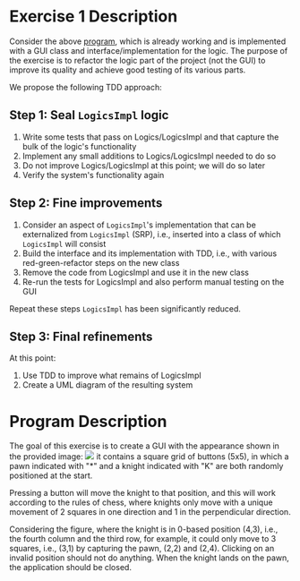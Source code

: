 # Exercise 1 Description
Consider the above [program](#program-description), 
 which is already working and is implemented with a GUI class 
 and interface/implementation for the logic. 
 The purpose of the exercise is to refactor the logic part of the project 
 (not the GUI) to improve its quality and achieve good testing of its various parts.

We propose the following TDD approach:

## Step 1: Seal ```LogicsImpl``` logic
1. Write some tests that pass on Logics/LogicsImpl and that capture the bulk of the logic's functionality
2. Implement any small additions to Logics/LogicsImpl needed to do so
3. Do not improve Logics/LogicsImpl at this point; we will do so later
4. Verify the system's functionality again

## Step 2: Fine improvements
1. Consider an aspect of `LogicsImpl`'s implementation that can be externalized from `LogicsImpl` (SRP), i.e., inserted into a class of which `LogicsImpl` will consist
2. Build the interface and its implementation with TDD, i.e., with various red-green-refactor steps on the new class
3. Remove the code from LogicsImpl and use it in the new class
4. Re-run the tests for LogicsImpl and also perform manual testing on the GUI

Repeat these steps `LogicsImpl` has been significantly reduced. 

## Step 3: Final refinements
At this point:
1. Use TDD to improve what remains of LogicsImpl
2. Create a UML diagram of the resulting system

# Program Description
The goal of this exercise is to create
a GUI with the appearance shown in the provided image:
![](https://user-images.githubusercontent.com/23448811/222983821-6b32db03-87fc-4bb6-9760-2e67c2f3f588.png)
it contains a square grid of buttons (5x5),
in which a pawn indicated with "*" and a knight indicated with "K"
are both randomly positioned at the start.

Pressing a button will move the knight to that position,
and this will work according to the rules of chess,
where knights only move with a unique movement of 2 squares
in one direction and 1 in the perpendicular direction.

Considering the figure,
where the knight is in 0-based position (4,3), i.e.,
the fourth column and the third row, for example,
it could only move to 3 squares,
i.e., (3,1) by capturing the pawn, (2,2) and (2,4).
Clicking on an invalid position should not do anything.
When the knight lands on the pawn, the application should be closed.
